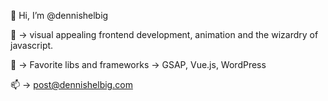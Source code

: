 👋 Hi, I’m @dennishelbig

👀 -> visual appealing frontend development, animation and the wizardry of javascript.

🧡 -> Favorite libs and frameworks -> GSAP, Vue.js, WordPress

📫 -> post@dennishelbig.com 


<!---
dennishelbig/dennishelbig is a ✨ special ✨ repository because its `README.md` (this file) appears on your GitHub profile.
You can click the Preview link to take a look at your changes.
--->
